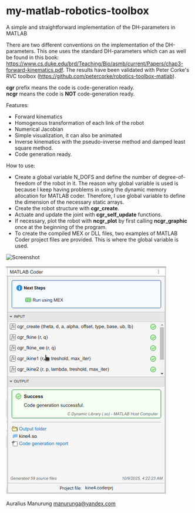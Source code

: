 # my-matlab-robotics-toolbox

A simple and straightforward implementation of the DH-parameters in MATLAB  

There are two different conventions on the implementation of the DH-parameters. This one uses the standard DH-parameters which can as well be found in this book: https://www.cs.duke.edu/brd/Teaching/Bio/asmb/current/Papers/chap3-forward-kinematics.pdf. The results have been validated with Peter Corke's RVC toolbox (https://github.com/petercorke/robotics-toolbox-matlab).

**cgr** prefix means the code is code-generation ready.    
**ncgr** means the code is **NOT** code-generation ready.

Features:  
* Forward kinematics
* Homogenous transformation of each link of the robot
* Numerical Jacobian
* Simple visualization, it can also be animated
* Inverse kinematics with the pseudo-inverse method and damped least square method.
* Code generation ready.

How to use:
* Create a global variable N_DOFS and define the number of degree-of-freedom of the robot in it. The reason why global variable is used is because I keep having problems in using the dynamic memory allocation for MATLAB coder. Therefore, I use global variable to define the dimension of the necessary static arrays.
* Create the robot structure with **cgr_create**.
* Actuate and update the joint with **cgr_self_update** functions.
* If necessary, plot the robot with **ncgr_plot** by first calling **ncgr_graphic** once at the beginning of the program.
* To create the compiled MEX or DLL files, two examples of MATLAB Coder project files  are provided. This is where the global variable is used.

![Screenshot][sshot]

[sshot]: https://raw.githubusercontent.com/auralius/my-matlab-robotics-toolbox/master/sshot.png "Screenshot"

![Screenshot][sshot2]

[sshot2]: https://raw.githubusercontent.com/auralius/my-matlab-robotics-toolbox/master/sshot2.png "Screenshot2"

Auralius Manurung 
manurunga@yandex.com
